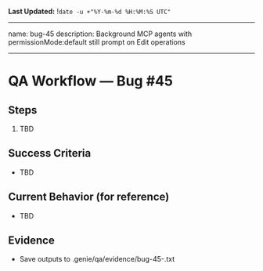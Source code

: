 **Last Updated:** !`date -u +"%Y-%m-%d %H:%M:%S UTC"`

---
name: bug-45
description: Background MCP agents with permissionMode:default still prompt on Edit operations

---

# QA Workflow — Bug #45

## Steps
1. TBD

## Success Criteria
- TBD

## Current Behavior (for reference)
- TBD

## Evidence
- Save outputs to .genie/qa/evidence/bug-45-<timestamp>.txt
